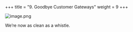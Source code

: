 +++
title = "9. Goodbye Customer Gateways"
weight = 9
+++


![image.png](/images/008-viii-clean-it-up/41-902429-image.png)


We’re now as clean as a whistle. 


